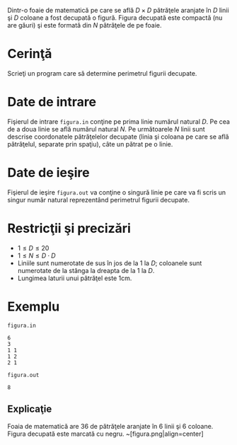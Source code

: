Dintr-o foaie de matematică pe care se află $D \times D$ pătrăţele aranjate în $D$ linii şi $D$ coloane a fost decupată o figură. Figura decupată este compactă (nu are găuri) şi este formată din $N$ pătrăţele de pe foaie.

# Cerinţă

Scrieţi un program care să determine perimetrul figurii decupate.

# Date de intrare

Fişierul de intrare `figura.in` conţine pe prima linie numărul natural $D$. Pe cea de a doua linie se află numărul natural $N$. Pe următoarele $N$ linii sunt descrise coordonatele pătrăţelelor decupate (linia şi coloana pe care se află pătrăţelul, separate prin spaţiu), câte un pătrat pe o linie.

# Date de ieşire

Fişierul de ieşire `figura.out` va conţine o singură linie pe care va fi scris un singur număr natural reprezentând perimetrul figurii decupate.

# Restricţii şi precizări

* $1 \leq D \leq 20$
* $1 \leq N \leq D \cdot D$
* Liniile sunt numerotate de sus în jos de la $1$ la $D$; coloanele sunt numerotate de la stânga la dreapta de la $1$ la $D$.
* Lungimea laturii unui pătrăţel este $1 \text{cm}$.

# Exemplu

`figura.in`
```
6
3
1 1
1 2
2 1
```

`figura.out`
```
8
```

## Explicaţie

Foaia de matematică are $36$ de pătrăţele aranjate în $6$ linii şi $6$ coloane. Figura decupată este marcată cu negru.
~[figura.png|align=center]
